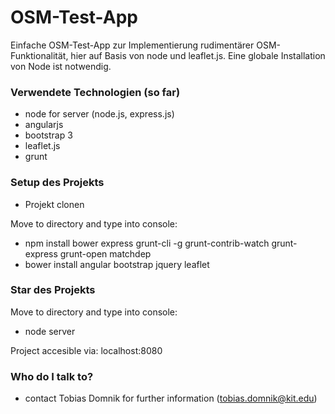 # OSM-Test-App #

Einfache OSM-Test-App zur Implementierung rudimentärer OSM-Funktionalität, hier auf Basis von node und leaflet.js.
Eine globale Installation von Node ist notwendig.


### Verwendete Technologien (so far) ###

* node for server (node.js, express.js)
* angularjs
* bootstrap 3
* leaflet.js
* grunt


### Setup des Projekts ###

* Projekt clonen 

Move to directory and type into console:
* npm install bower express grunt-cli -g grunt-contrib-watch grunt-express grunt-open matchdep
* bower install angular bootstrap jquery leaflet


### Star des Projekts ###

Move to directory and type into console:
* node server

Project accesible via: localhost:8080



### Who do I talk to? ###

* contact Tobias Domnik for further information (tobias.domnik@kit.edu)